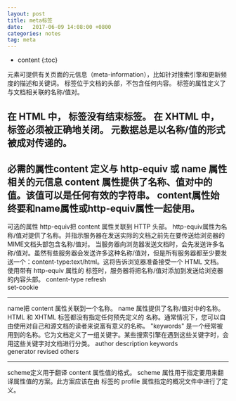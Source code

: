 ```yaml
---
layout: post
title: meta标签
date:   2017-06-09 14:08:00 +0800
categories: notes
tag: meta
---
```


* content
{:toc}


<meta> 元素可提供有关页面的元信息（meta-information），比如针对搜索引擎和更新频度的描述和关键词。
<meta> 标签位于文档的头部，不包含任何内容。<meta> 标签的属性定义了与文档相关联的名称/值对。

在 HTML 中，<meta> 标签没有结束标签。
在 XHTML 中，<meta> 标签必须被正确地关闭。
元数据总是以名称/值的形式被成对传递的。
----
必需的属性content
定义与 http-equiv 或 name 属性相关的元信息
content 属性提供了名称、值对中的值。该值可以是任何有效的字符串。
content属性始终要和name属性或http-equiv属性一起使用。
----
可选的属性
http-equiv把 content 属性关联到 HTTP 头部。
http-equiv属性为名称/值对提供了名称。并指示服务器在发送实际的文档之前先在要传送给浏览器的MIME文档头部包含名称/值对。
当服务器向浏览器发送文档时，会先发送许多名称/值对。虽然有些服务器会发送许多这种名称/值对，但是所有服务器都至少要发送一个：content-type:text/html。这将告诉浏览器准备接受一个 HTML 文档。
使用带有 http-equiv 属性的 <meta> 标签时，服务器将把名称/值对添加到发送给浏览器的内容头部。
content-type
refresh				
set-cookie
****
name把 content 属性关联到一个名称。
name 属性提供了名称/值对中的名称。HTML 和 XHTML 标签都没有指定任何预先定义的 <meta> 名称。通常情况下，您可以自由使用对自己和源文档的读者来说富有意义的名称。
"keywords" 是一个经常被用到的名称。它为文档定义了一组关键字。某些搜索引擎在遇到这些关键字时，会用这些关键字对文档进行分类。
author
description
keywords			
generator
revised
others
****
scheme定义用于翻译 content 属性值的格式。
scheme 属性用于指定要用来翻译属性值的方案。此方案应该在由 <head> 标签的 profile 属性指定的概况文件中进行了定义。